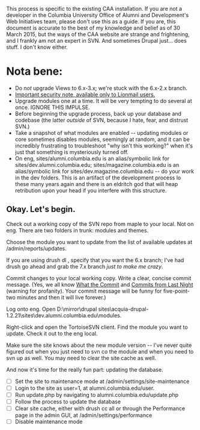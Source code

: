 This process is specific to the existing CAA installation. If you are not a developer in the Columbia University Office of Alumni and Development's Web Initiatives team, please don't use this as a guide. If you are, this document is accurate to the best of my knowledge and belief as of 30 March 2015, but the ways of the CAA website are strange and frightening, and I frankly am not an expert in SVN. And sometimes Drupal just... does stuff. I don't know either.

Nota bene:
=========
- Do _not_ upgrade Views to 6.x-3.x; we're stuck with the 6.x-2.x branch.
- [Important security note, available only to Lionmail users.](https://docs.google.com/a/columbia.edu/document/d/1omS5MJHfdBVy-85pY1ubE-6---QbQ2dkoO0brrg-z_A/edit?usp=sharing)
- Upgrade modules one at a time. It will be very tempting to do several at once. IGNORE THIS IMPULSE.
- Before beginning the upgrade process, back up your database and codebase (the latter _outside_ of SVN, because I hate, fear, and distrust SVN.)
- Take a snapshot of what modules are enabled -- updating modules or core sometimes disables modules, seemingly at random, and it can be incredibly frustrating to troubleshoot "why isn't this working?" when it's just that something is mysteriously turned off.
- On eng, sites/alumni.columbia.edu is an alias/symbolic link for sites/dev.alumni.columbia.edu; sites/magazine.columbia.edu is an alias/symbolic link for sites/dev.magazine.columbia.edu -- do your work in the dev folders. This is an artifact of the development process lo these many years again and there is an eldritch god that will heap retribution upon your head if you interfere with this structure.

Okay. Let's begin.
-----------------

Check out a working copy of the SVN repo from maple to your local. Not on eng. There are two folders in trunk: modules and themes.

Choose the module you want to update from the list of available updates at /admin/reports/updates.

If you are using drush dl <modulename>, specify that you want the 6.x branch; I've had drush go ahead and grab the 7.x branch _just to make me crazy_.
	
Commit changes to your local working copy. Write a clear, concise commit message. (Yes, we all know [What the Commit](http://whatthecommit.com/) and [Commits from Last Night](http://www.commitlogsfromlastnight.com/) (warning for profanity). Your commit message will be funny for five-point-two minutes and then it will live forever.)

Log onto eng. Open D:\mirror\drupal sites\acquia-drupal-1.2.21\sites\dev.alumni.columbia.edu\modules.

Right-click and open the TortoiseSVN client. Find the module you want to update. Check it out to the eng local.

Make sure the site knows about the new module version -- I've never quite figured out when you just need to svn co the module and when you need to svn up as well. You may need to clear the site cache as well.

And now it's time for the really fun part: updating the database.

- [ ] Set the site to maintenance mode at /admin/settings/site-maintenance
- [ ] Login to the site as user=1, at alumni.columbia.edu/user.
- [ ] Run update.php by navigating to alumni.columbia.edu/update.php
- [ ] Follow the process to update the database
- [ ] Clear site cache, either with drush cc all or through the Performance page in the admin GUI, at /admin/settings/performance
- [ ] Disable maintenance mode